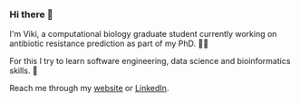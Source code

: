 ### Hi there 👋

I'm Viki, a computational biology graduate student currently working on antibiotic resistance prediction as part of my PhD. 🦠🔭

For this I try to learn software engineering, data science and bioinformatics skills. 🌱

Reach me through my [website](https://www.vbrunner.me) or [LinkedIn](https://www.linkedin.com/in/viktoria-brunner-3964a51bb/).
<!--
**viktoria023/viktoria023** is a ✨ _special_ ✨ repository because its `README.md` (this file) appears on your GitHub profile.

Here are some ideas to get you started:

- 🔭 I’m currently working on ...
- 🌱 I’m currently learning ...
- 👯 I’m looking to collaborate on ...
- 🤔 I’m looking for help with ...
- 💬 Ask me about ...
- 📫 How to reach me: ...
- 😄 Pronouns: ...
- ⚡ Fun fact: ...
-->

